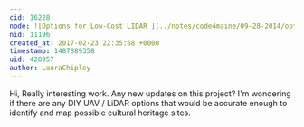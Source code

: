 ```yaml
---
cid: 16228
node: ![Options for Low-Cost LIDAR ](../notes/code4maine/09-28-2014/options-for-low-cost-lidar)
nid: 11196
created_at: 2017-02-23 22:35:58 +0000
timestamp: 1487889358
uid: 428957
author: LauraChipley
---
```


Hi, 
Really interesting work. Any new updates on this project? I'm wondering if there are any DIY UAV / LiDAR options that would be accurate enough to identify and map possible cultural heritage sites. 